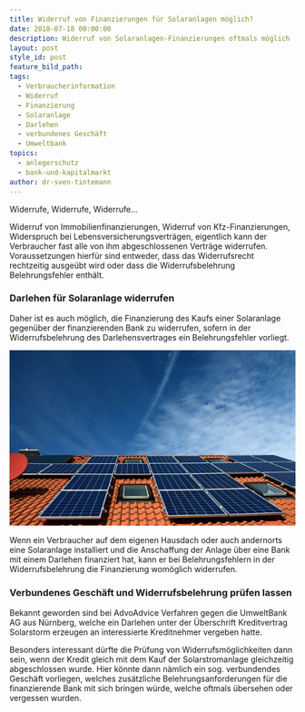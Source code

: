 ```yaml
---
title: Widerruf von Finanzierungen für Solaranlagen möglich?
date: 2018-07-18 00:00:00
description: Widerruf von Solaranlagen-Finanzierungen oftmals möglich
layout: post
style_id: post
feature_bild_path:
tags:
  - Verbraucherinformation
  - Widerruf
  - Finanzierung
  - Solaranlage
  - Darlehen
  - verbundenes Geschäft
  - Umweltbank
topics:
  - anlegerschutz
  - bank-und-kapitalmarkt
author: dr-sven-tintemann
---
```


Widerrufe, Widerrufe, Widerrufe…

Widerruf von Immobilienfinanzierungen, Widerruf von Kfz-Finanzierungen, Widerspruch bei Lebensversicherungsverträgen, eigentlich kann der Verbraucher fast alle von ihm abgeschlossenen Verträge widerrufen. Voraussetzungen hierfür sind entweder, dass das Widerrufsrecht rechtzeitig ausgeübt wird oder dass die Widerrufsbelehrung Belehrungsfehler enthält.

### Darlehen für Solaranlage widerrufen

Daher ist es auch möglich, die Finanzierung des Kaufs einer Solaranlage gegenüber der finanzierenden Bank zu widerrufen, sofern in der Widerrufsbelehrung des Darlehensvertrages ein Belehrungsfehler vorliegt.

![](/uploads/solar-system-2939551-640.jpg)

Wenn ein Verbraucher auf dem eigenen Hausdach oder auch andernorts eine Solaranlage installiert und die Anschaffung der Anlage über eine Bank mit einem Darlehen finanziert hat, kann er bei Belehrungsfehlern in der Widerrufsbelehrung die Finanzierung womöglich widerrufen.

### Verbundenes Geschäft und Widerrufsbelehrung prüfen lassen

Bekannt geworden sind bei AdvoAdvice Verfahren gegen die UmweltBank AG aus Nürnberg, welche ein Darlehen unter der Überschrift Kreditvertrag Solarstorm erzeugen an interessierte Kreditnehmer vergeben hatte.

Besonders interessant dürfte die Prüfung von Widerrufsmöglichkeiten dann sein, wenn der Kredit gleich mit dem Kauf der Solarstromanlage gleichzeitig abgeschlossen wurde. Hier könnte dann nämlich ein sog. verbundendes Geschäft vorliegen, welches zusätzliche Belehrungsanforderungen für die finanzierende Bank mit sich bringen würde, welche oftmals übersehen oder vergessen wurden.